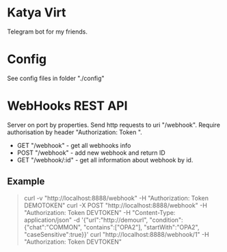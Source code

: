# Katya Virt
Telegram bot for my friends.

# Config
See config files in folder "./config"

# WebHooks REST API
Server on port by properties. Send http requests to uri "/webhook". Require authorisation by header "Authorization: Token <token>".
* GET "/webhook" - get all webhooks info
* POST "/webhook" - add new webhook and return ID
* GET "/webhook/:id" - get all information about webhook by id.

## Example
> curl -v "http://localhost:8888/webhook" -H "Authorization: Token DEMOTOKEN"
> curl -X POST "http://localhost:8888/webhook" -H "Authorization: Token DEVTOKEN" -H "Content-Type: application/json" -d '{"url":"http://demourl", "condition":{"chat":"COMMON", "contains":["OPA2"], "startWith":"OPA2", "caseSensitive":true}}'
> curl "http://localhost:8888/webhook/1" -H "Authorization: Token DEVTOKEN"
